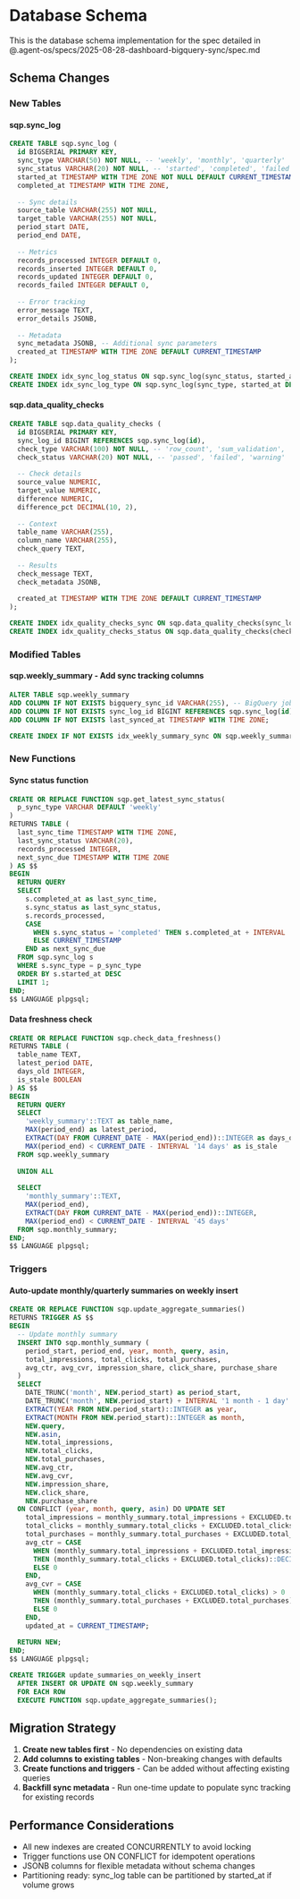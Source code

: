 # Database Schema

This is the database schema implementation for the spec detailed in @.agent-os/specs/2025-08-28-dashboard-bigquery-sync/spec.md

## Schema Changes

### New Tables

#### sqp.sync_log
```sql
CREATE TABLE sqp.sync_log (
  id BIGSERIAL PRIMARY KEY,
  sync_type VARCHAR(50) NOT NULL, -- 'weekly', 'monthly', 'quarterly'
  sync_status VARCHAR(20) NOT NULL, -- 'started', 'completed', 'failed'
  started_at TIMESTAMP WITH TIME ZONE NOT NULL DEFAULT CURRENT_TIMESTAMP,
  completed_at TIMESTAMP WITH TIME ZONE,
  
  -- Sync details
  source_table VARCHAR(255) NOT NULL,
  target_table VARCHAR(255) NOT NULL,
  period_start DATE,
  period_end DATE,
  
  -- Metrics
  records_processed INTEGER DEFAULT 0,
  records_inserted INTEGER DEFAULT 0,
  records_updated INTEGER DEFAULT 0,
  records_failed INTEGER DEFAULT 0,
  
  -- Error tracking
  error_message TEXT,
  error_details JSONB,
  
  -- Metadata
  sync_metadata JSONB, -- Additional sync parameters
  created_at TIMESTAMP WITH TIME ZONE DEFAULT CURRENT_TIMESTAMP
);

CREATE INDEX idx_sync_log_status ON sqp.sync_log(sync_status, started_at DESC);
CREATE INDEX idx_sync_log_type ON sqp.sync_log(sync_type, started_at DESC);
```

#### sqp.data_quality_checks
```sql
CREATE TABLE sqp.data_quality_checks (
  id BIGSERIAL PRIMARY KEY,
  sync_log_id BIGINT REFERENCES sqp.sync_log(id),
  check_type VARCHAR(100) NOT NULL, -- 'row_count', 'sum_validation', 'null_check'
  check_status VARCHAR(20) NOT NULL, -- 'passed', 'failed', 'warning'
  
  -- Check details
  source_value NUMERIC,
  target_value NUMERIC,
  difference NUMERIC,
  difference_pct DECIMAL(10, 2),
  
  -- Context
  table_name VARCHAR(255),
  column_name VARCHAR(255),
  check_query TEXT,
  
  -- Results
  check_message TEXT,
  check_metadata JSONB,
  
  created_at TIMESTAMP WITH TIME ZONE DEFAULT CURRENT_TIMESTAMP
);

CREATE INDEX idx_quality_checks_sync ON sqp.data_quality_checks(sync_log_id);
CREATE INDEX idx_quality_checks_status ON sqp.data_quality_checks(check_status);
```

### Modified Tables

#### sqp.weekly_summary - Add sync tracking columns
```sql
ALTER TABLE sqp.weekly_summary 
ADD COLUMN IF NOT EXISTS bigquery_sync_id VARCHAR(255), -- BigQuery job ID or timestamp
ADD COLUMN IF NOT EXISTS sync_log_id BIGINT REFERENCES sqp.sync_log(id),
ADD COLUMN IF NOT EXISTS last_synced_at TIMESTAMP WITH TIME ZONE;

CREATE INDEX IF NOT EXISTS idx_weekly_summary_sync ON sqp.weekly_summary(last_synced_at, bigquery_sync_id);
```

### New Functions

#### Sync status function
```sql
CREATE OR REPLACE FUNCTION sqp.get_latest_sync_status(
  p_sync_type VARCHAR DEFAULT 'weekly'
)
RETURNS TABLE (
  last_sync_time TIMESTAMP WITH TIME ZONE,
  last_sync_status VARCHAR(20),
  records_processed INTEGER,
  next_sync_due TIMESTAMP WITH TIME ZONE
) AS $$
BEGIN
  RETURN QUERY
  SELECT 
    s.completed_at as last_sync_time,
    s.sync_status as last_sync_status,
    s.records_processed,
    CASE 
      WHEN s.sync_status = 'completed' THEN s.completed_at + INTERVAL '1 day'
      ELSE CURRENT_TIMESTAMP
    END as next_sync_due
  FROM sqp.sync_log s
  WHERE s.sync_type = p_sync_type
  ORDER BY s.started_at DESC
  LIMIT 1;
END;
$$ LANGUAGE plpgsql;
```

#### Data freshness check
```sql
CREATE OR REPLACE FUNCTION sqp.check_data_freshness()
RETURNS TABLE (
  table_name TEXT,
  latest_period DATE,
  days_old INTEGER,
  is_stale BOOLEAN
) AS $$
BEGIN
  RETURN QUERY
  SELECT 
    'weekly_summary'::TEXT as table_name,
    MAX(period_end) as latest_period,
    EXTRACT(DAY FROM CURRENT_DATE - MAX(period_end))::INTEGER as days_old,
    MAX(period_end) < CURRENT_DATE - INTERVAL '14 days' as is_stale
  FROM sqp.weekly_summary
  
  UNION ALL
  
  SELECT 
    'monthly_summary'::TEXT,
    MAX(period_end),
    EXTRACT(DAY FROM CURRENT_DATE - MAX(period_end))::INTEGER,
    MAX(period_end) < CURRENT_DATE - INTERVAL '45 days'
  FROM sqp.monthly_summary;
END;
$$ LANGUAGE plpgsql;
```

### Triggers

#### Auto-update monthly/quarterly summaries on weekly insert
```sql
CREATE OR REPLACE FUNCTION sqp.update_aggregate_summaries()
RETURNS TRIGGER AS $$
BEGIN
  -- Update monthly summary
  INSERT INTO sqp.monthly_summary (
    period_start, period_end, year, month, query, asin,
    total_impressions, total_clicks, total_purchases,
    avg_ctr, avg_cvr, impression_share, click_share, purchase_share
  )
  SELECT 
    DATE_TRUNC('month', NEW.period_start) as period_start,
    DATE_TRUNC('month', NEW.period_start) + INTERVAL '1 month - 1 day' as period_end,
    EXTRACT(YEAR FROM NEW.period_start)::INTEGER as year,
    EXTRACT(MONTH FROM NEW.period_start)::INTEGER as month,
    NEW.query,
    NEW.asin,
    NEW.total_impressions,
    NEW.total_clicks,
    NEW.total_purchases,
    NEW.avg_ctr,
    NEW.avg_cvr,
    NEW.impression_share,
    NEW.click_share,
    NEW.purchase_share
  ON CONFLICT (year, month, query, asin) DO UPDATE SET
    total_impressions = monthly_summary.total_impressions + EXCLUDED.total_impressions,
    total_clicks = monthly_summary.total_clicks + EXCLUDED.total_clicks,
    total_purchases = monthly_summary.total_purchases + EXCLUDED.total_purchases,
    avg_ctr = CASE 
      WHEN (monthly_summary.total_impressions + EXCLUDED.total_impressions) > 0 
      THEN (monthly_summary.total_clicks + EXCLUDED.total_clicks)::DECIMAL / (monthly_summary.total_impressions + EXCLUDED.total_impressions)
      ELSE 0 
    END,
    avg_cvr = CASE 
      WHEN (monthly_summary.total_clicks + EXCLUDED.total_clicks) > 0 
      THEN (monthly_summary.total_purchases + EXCLUDED.total_purchases)::DECIMAL / (monthly_summary.total_clicks + EXCLUDED.total_clicks)
      ELSE 0 
    END,
    updated_at = CURRENT_TIMESTAMP;
    
  RETURN NEW;
END;
$$ LANGUAGE plpgsql;

CREATE TRIGGER update_summaries_on_weekly_insert
  AFTER INSERT OR UPDATE ON sqp.weekly_summary
  FOR EACH ROW
  EXECUTE FUNCTION sqp.update_aggregate_summaries();
```

## Migration Strategy

1. **Create new tables first** - No dependencies on existing data
2. **Add columns to existing tables** - Non-breaking changes with defaults
3. **Create functions and triggers** - Can be added without affecting existing queries
4. **Backfill sync metadata** - Run one-time update to populate sync tracking for existing records

## Performance Considerations

- All new indexes are created CONCURRENTLY to avoid locking
- Trigger functions use ON CONFLICT for idempotent operations
- JSONB columns for flexible metadata without schema changes
- Partitioning ready: sync_log table can be partitioned by started_at if volume grows